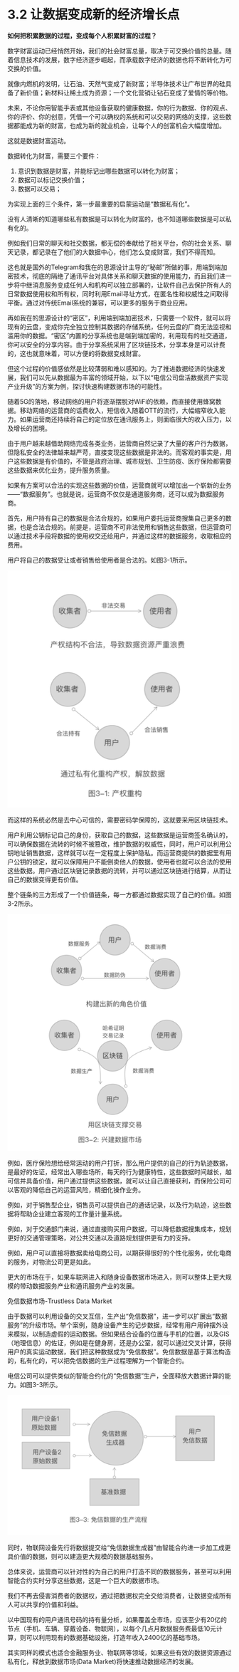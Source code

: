 # 3.2 让数据变成新的经济增长点

**如何把积累数据的过程，变成每个人积累财富的过程？**

数字财富运动已经悄然开始，我们的社会财富总量，取决于可交换价值的总量。随着信息技术的发展，数字经济逐步崛起，而承载数字经济的数据也将不断转化为可交换的价值。

就像内燃机的发明，让石油、天然气变成了新财富；半导体技术让广布世界的硅具备了新价值；新材料让稀土成为资源；一个文化营销让钻石变成了爱情的等价物。

未来，不论你用智能手表或其他设备获取的健康数据，你的行为数据、你的观点、你的评价、你的创意，凭借一个可以确权的系统和可以交易的网络的支撑，这些数据都能成为新的财富，也成为新的就业机会，让每个人的创富机会大幅度增加。

这就是数据财富运动。

数据转化为财富，需要三个要件：

1.  意识到数据是财富，并能标记出哪些数据可以转化为财富；
2.  数据可以标记交换价值；
3.  数据可以交易；

为实现上面的三个条件，第一步最重要的启蒙运动是“数据私有化”。

没有人清晰的知道哪些私有数据是可以转化为财富的，也不知道哪些数据是可以私有化的。

例如我们日常的聊天和社交数据，都无偿的奉献给了相关平台，你的社会关系、聊天记录，都记录在了他们的大数据中心，他们怎么变成财富，我们不得而知。

这也就是国外的Telegram和我在的思源设计主导的“秘邮”所做的事，用端到端加密技术，彻底的隔绝了通讯平台对具体关系和聊天数据的使用能力，而且我们进一步将中继消息服务变成任何人和机构可以独立部署的，让软件自己去保护所有人的日常数据使用权和所有权，同时利用Email寻址方式，在匿名性和权威性之间取得平衡。通过对传统Email系统的兼容，可以更多的服务于商业应用。

再如我在的思源设计的“密区”，利用端到端加密技术，只需要一个软件，就可以将现有的云盘，变成你完全独立控制其数据的存储系统，任何云盘的厂商无法监视和滥用你的数据。“密区”内置的分享系统也是端到端加密的，利用现有的社交通道，你可以安全的分享内容。由于分享系统采用了区块链技术，分享本身是可以计费的，这也就意味着，可以方便的将数据变成财富。

但这个过程的价值感依然是比较薄弱和难以感知的。为了推进数据经济的快速发展，我们可以先从数据最为丰富的领域开始，以下以“电信公司盘活数据资产实现产业升级”的方案为例，探讨快速构建数据市场的可能性。

随着5G的落地，移动网络的用户将逐渐摆脱对WiFi的依赖，而直接使用蜂窝数据。移动网络的运营商的话费收入，短信收入随着OTT的流行，大幅缩窄收入能力。如果运营商还持续将自己的定位放在通讯服务上，则面临很大的收入压力，以及增长的困境。

由于用户越来越借助网络完成各类业务，运营商自然记录了大量的客户行为数据，但隐私安全的法律越来越严苛，直接变现这些数据是非法的。而客观的事实是，用户这些数据是有价值的，不管是政府治理、城市规划、卫生防疫、医疗保险都需要这些数据来优化业务，提升服务质量。

如果有方案可以合法的实现这些数据的价值，运营商就可以增加出一个崭新的业务——“数据服务”。也就是说，运营商不仅仅是通道服务商，还可以成为数据服务商。 

首先，用户持有自己的数据是合法合规的，如果用户委托运营商搜集自己更多的数据，也是合法合规的。前提是，运营商不可非法使用和销售这些数据，但运营商可以通过技术手段将数据的使用权交还给用户，并通过这样的数据服务，收取相应的费用。

用户将自己的数据受让或者销售给使用者是合法的。如图3-1所示。

![图3-1 产权重构](../Images/价值革命_产权重构.png)

而这样的系统必然是去中心可信的，需要密码学保障的，这就要采用区块链技术。 

用户利用公钥标记自己的身份，获取自己的数据，这些数据是运营商签名确认的，可以确保数据在流转的时候不被篡改，维护数据的权威性，同时，用户可以利用公钥地址销售数据，这样就可以在一定程度上保护隐私。而运营商提供的数据里有用户公钥的锁定，就可以保障用户不能倒卖他人的数据，使用者也就可以合法的使用这些数据。用户通过区块链记录数据的流转，并可以通过区块链进行结算，从而让自己的数据变得更有价值。

整个链条的三方形成了一个价值链条，每一方都通过数据实现了自己的价值。如图3-2所示。

![图3-2 兴建数据市场](../Images/价值革命_兴建数据市场.png)

例如，医疗保险想给经常运动的用户打折，那么用户提供的自己的行为轨迹数据，是最好的佐证，经常出入哪些场所，每天的行为健康特性，这些数据时间越长，越可信并具备价值，用户通过提供这些数据，就可以让自己直接获利，而保险公司可以客观的降低自己的运营风险，精细化操作业务。

例如，对于销售型企业，销售员可以提供自己的通话记录，以及行为轨迹，这些数据将帮助企业建立客观的工作量计量系统。

例如，对于交通部门来说，通过直接购买用户数据，可以降低数据搜集成本，规划更好的交通管理策略，对公共交通以及道路规划提供更有力的支持。

例如，用户可以直接将数据卖给电商公司，以期获得很好的个性化服务，优化电商的服务，对物流公司更是如此。

更大的市场在于，如果车联网进入和随身设备数据市场进入，则可以整体上更大规模的带动数据服务产业和通讯服务产业的发展。

免信数据市场-Trustless Data Market

由于数据可以利用设备的交叉互信，生产出“免信数据”，进一步可以扩展出“数据服务”的升级市场。举个案例，随身设备产生的记步数据，经常有用户用钟摆外设来模拟，以制造虚假的运动数据。但如果结合设备的位置与手机的位置，以及GIS（地理信息）的佐证，例如是在健身房，还是办公室，就可以通过交叉计算，获得用户的真实运动数据，我们把这种数据成为“免信数据”。免信数据是基于算法构造的，私有化的，可以把免信数据的生产过程理解为一个智能合约。

电信公司可以提供类似的智能合约化的“免信数据”生产，全面释放大数据计算的能力。如图3-3所示。 

![图3-3 免信数据的生产流程](../Images/价值革命_免信数据的生产流程.png)

同时，物联网设备先行将数据提交给“免信数据生成器”由智能合约进一步加工成更具价值的数据，则可以建造更大规模的数据基础服务。

总体来说，运营商可以针对性的为自己的用户打造不同的数据服务，甚至可以利用智能合约实时分享这些数据，这是一个巨大的数据市场。

我们不再去侵害消费者的数据权，通过把数据权完全交给消费者，让数据变成所有人可以共享的价值和利益。

以中国现有的用户通讯号码的持有量分析，如果覆盖全市场，应该至少有20亿的节点（手机、车辆、穿戴设备、物联网），以每个几点月数据服务费最低10元计算，则可以利用现有的数据基础设施，打造年收入2400亿的基础市场。

其实同样的模式也适合金融服务业、物联网等领域，如果这些有效的数据资源通过私有化，释放到数据市场(Data Market)将快速推动数据经济的发展。

